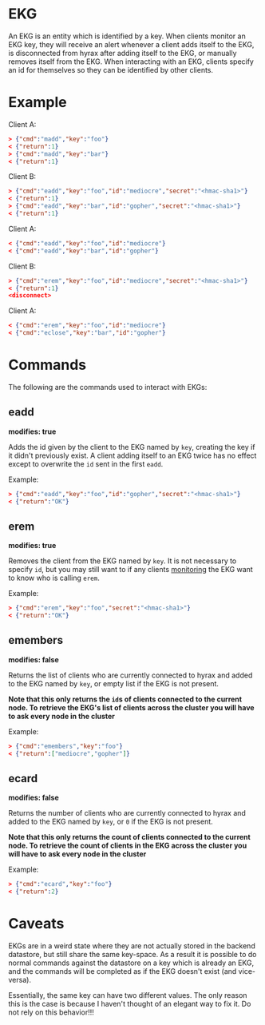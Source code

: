 # EKG

An EKG is an entity which is identified by a key. When clients monitor an EKG
key, they will receive an alert whenever a client adds itself to the EKG, is
disconnected from hyrax after adding itself to the EKG, or manually removes
itself from the EKG. When interacting with an EKG, clients specify an id for
themselves so they can be identified by other clients.

# Example

Client A:

```json
> {"cmd":"madd","key":"foo"}
< {"return":1}
> {"cmd":"madd","key":"bar"}
< {"return":1}
```

Client B:

```json
> {"cmd":"eadd","key":"foo","id":"mediocre","secret":"<hmac-sha1>"}
< {"return":1}
> {"cmd":"eadd","key":"bar","id":"gopher","secret":"<hmac-sha1>"}
< {"return":1}
```

Client A:

```json
< {"cmd":"eadd","key":"foo","id":"mediocre"}
< {"cmd":"eadd","key":"bar","id":"gopher"}
```

Client B:

```json
> {"cmd":"erem","key":"foo","id":"mediocre","secret":"<hmac-sha1>"}
< {"return":1}
<disconnect>
```

Client A:

```json
< {"cmd":"erem","key":"foo","id":"mediocre"}
< {"cmd":"eclose","key":"bar","id":"gopher"}
```

# Commands

The following are the commands used to interact with EKGs:

## eadd
**modifies: true**

Adds the id given by the client to the EKG named by `key`, creating the key if
it didn't previously exist. A client adding itself to an EKG twice has no effect
except to overwrite the `id` sent in the first `eadd`.

Example:

```json
> {"cmd":"eadd","key":"foo","id":"gopher","secret":"<hmac-sha1>"}
< {"return":"OK"}
```

## erem
**modifies: true**

Removes the client from the EKG named by `key`. It is not necessary to specify
`id`, but you may still want to if any clients [monitoring][mon] the EKG want to
know who is calling `erem`.

Example:

```json
> {"cmd":"erem","key":"foo","secret":"<hmac-sha1>"}
< {"return":"OK"}
```

## emembers
**modifies: false**

Returns the list of clients who are currently connected to hyrax and added to
the EKG named by `key`, or empty list if the EKG is not present.

**Note that this only returns the `id`s of clients connected to the current
node. To retrieve the EKG's list of clients across the cluster you will have to
ask every node in the cluster**

Example:

```json
> {"cmd":"emembers","key":"foo"}
< {"return":["mediocre","gopher"]}
```

## ecard
**modifies: false**

Returns the number of clients who are currently connected to hyrax and added to
the EKG named by `key`, or `0` if the EKG is not present.

**Note that this only returns the count of clients connected to the current
node. To retrieve the count of clients in the EKG across the cluster you will
have to ask every node in the cluster**

Example:

```json
> {"cmd":"ecard","key":"foo"}
< {"return":2}
```

# Caveats

EKGs are in a weird state where they are not actually stored in the backend
datastore, but still share the same key-space. As a result it is possible to do
normal commands against the datastore on a key which is already an EKG, and the
commands will be completed as if the EKG doesn't exist (and vice-versa).

Essentially, the same key can have two different values. The only reason this is
the case is because I haven't thought of an elegant way to fix it. Do not rely
on this behavior!!!

[mon]: /doc/mon.md

